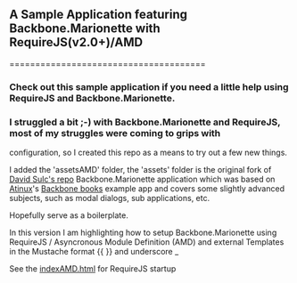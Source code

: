 ## A Sample Application featuring Backbone.Marionette with RequireJS(v2.0+)/AMD
======================================

### Check out this sample application if you need a little help using RequireJS and Backbone.Marionette.

### I struggled a bit ;-) with Backbone.Marionette and RequireJS, most of my struggles were coming to grips with
configuration, so I created this repo as a means to try out a few new things.

I added the 'assetsAMD' folder, the 'assets' folder is the original fork of [David Sulc's repo](https://github.com/davidsulc/backbone.marionette-atinux-books)
Backbone.Marionette application which was based on [Atinux](http://www.atinux.fr)'s [Backbone books](http://www.atinux.fr/backbone-books/)
example app and covers some slightly advanced subjects, such as modal dialogs, sub applications, etc.

Hopefully serve as a boilerplate.

In this version I am highlighting how to setup Backbone.Marionette using RequireJS / Asyncronous Module Definition (AMD)
and external Templates in the Mustache format  {{ }} and underscore _

See the [indexAMD.html](https://github.com/t2k/bb.m-atinux-books-RequireJS/blob/master/indexAMD.html) for RequireJS startup

